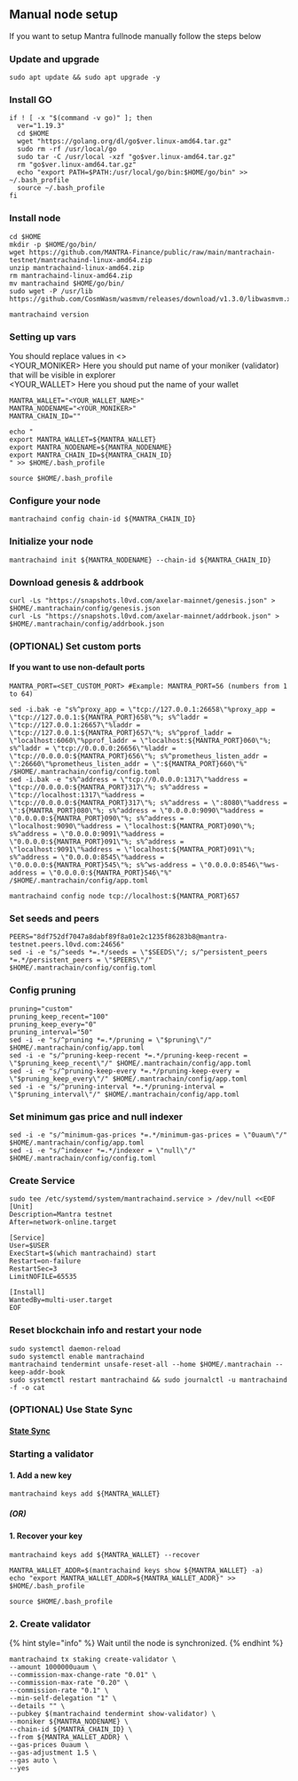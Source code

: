 ## Manual node setup
If you want to setup Mantra fullnode manually follow the steps below

### Update and upgrade
```
sudo apt update && sudo apt upgrade -y
```

### Install GO
```
if ! [ -x "$(command -v go)" ]; then
  ver="1.19.3"
  cd $HOME
  wget "https://golang.org/dl/go$ver.linux-amd64.tar.gz"
  sudo rm -rf /usr/local/go
  sudo tar -C /usr/local -xzf "go$ver.linux-amd64.tar.gz"
  rm "go$ver.linux-amd64.tar.gz"
  echo "export PATH=$PATH:/usr/local/go/bin:$HOME/go/bin" >> ~/.bash_profile
  source ~/.bash_profile
fi
```

### Install node
```
cd $HOME
mkdir -p $HOME/go/bin/
wget https://github.com/MANTRA-Finance/public/raw/main/mantrachain-testnet/mantrachaind-linux-amd64.zip
unzip mantrachaind-linux-amd64.zip
rm mantrachaind-linux-amd64.zip
mv mantrachaind $HOME/go/bin/
sudo wget -P /usr/lib https://github.com/CosmWasm/wasmvm/releases/download/v1.3.0/libwasmvm.x86_64.so

mantrachaind version
```


### Setting up vars
You should replace values in <> <br />
<YOUR_MONIKER> Here you should put name of your moniker (validator) that will be visible in explorer <br />
<YOUR_WALLET> Here you shoud put the name of your wallet

```
MANTRA_WALLET="<YOUR_WALLET_NAME>"
MANTRA_NODENAME="<YOUR_MONIKER>"
MANTRA_CHAIN_ID=""
```

```
echo "
export MANTRA_WALLET=${MANTRA_WALLET}
export MANTRA_NODENAME=${MANTRA_NODENAME}
export MANTRA_CHAIN_ID=${MANTRA_CHAIN_ID}
" >> $HOME/.bash_profile

source $HOME/.bash_profile
```


### Configure your node
```
mantrachaind config chain-id ${MANTRA_CHAIN_ID}
```

### Initialize your node
```
mantrachaind init ${MANTRA_NODENAME} --chain-id ${MANTRA_CHAIN_ID}
```

### Download genesis & addrbook
```
curl -Ls "https://snapshots.l0vd.com/axelar-mainnet/genesis.json" > $HOME/.mantrachain/config/genesis.json
curl -Ls "https://snapshots.l0vd.com/axelar-mainnet/addrbook.json" > $HOME/.mantrachain/config/addrbook.json
```

### (OPTIONAL) Set custom ports

#### If you want to use non-default ports
```
MANTRA_PORT=<SET_CUSTOM_PORT> #Example: MANTRA_PORT=56 (numbers from 1 to 64)
```
```
sed -i.bak -e "s%^proxy_app = \"tcp://127.0.0.1:26658\"%proxy_app = \"tcp://127.0.0.1:${MANTRA_PORT}658\"%; s%^laddr = \"tcp://127.0.0.1:26657\"%laddr = \"tcp://127.0.0.1:${MANTRA_PORT}657\"%; s%^pprof_laddr = \"localhost:6060\"%pprof_laddr = \"localhost:${MANTRA_PORT}060\"%; s%^laddr = \"tcp://0.0.0.0:26656\"%laddr = \"tcp://0.0.0.0:${MANTRA_PORT}656\"%; s%^prometheus_listen_addr = \":26660\"%prometheus_listen_addr = \":${MANTRA_PORT}660\"%" /$HOME/.mantrachain/config/config.toml
sed -i.bak -e "s%^address = \"tcp://0.0.0.0:1317\"%address = \"tcp://0.0.0.0:${MANTRA_PORT}317\"%; s%^address = \"tcp://localhost:1317\"%address = \"tcp://0.0.0.0:${MANTRA_PORT}317\"%; s%^address = \":8080\"%address = \":${MANTRA_PORT}080\"%; s%^address = \"0.0.0.0:9090\"%address = \"0.0.0.0:${MANTRA_PORT}090\"%; s%^address = \"localhost:9090\"%address = \"localhost:${MANTRA_PORT}090\"%; s%^address = \"0.0.0.0:9091\"%address = \"0.0.0.0:${MANTRA_PORT}091\"%; s%^address = \"localhost:9091\"%address = \"localhost:${MANTRA_PORT}091\"%; s%^address = \"0.0.0.0:8545\"%address = \"0.0.0.0:${MANTRA_PORT}545\"%; s%^ws-address = \"0.0.0.0:8546\"%ws-address = \"0.0.0.0:${MANTRA_PORT}546\"%" /$HOME/.mantrachain/config/app.toml
```
```
mantrachaind config node tcp://localhost:${MANTRA_PORT}657
```

### Set seeds and peers
```
PEERS="8df752df7047a8dabf89f8a01e2c1235f86283b8@mantra-testnet.peers.l0vd.com:24656"
sed -i -e "s/^seeds *=.*/seeds = \"$SEEDS\"/; s/^persistent_peers *=.*/persistent_peers = \"$PEERS\"/" $HOME/.mantrachain/config/config.toml
```

### Config pruning
```
pruning="custom"
pruning_keep_recent="100"
pruning_keep_every="0"
pruning_interval="50"
sed -i -e "s/^pruning *=.*/pruning = \"$pruning\"/" $HOME/.mantrachain/config/app.toml
sed -i -e "s/^pruning-keep-recent *=.*/pruning-keep-recent = \"$pruning_keep_recent\"/" $HOME/.mantrachain/config/app.toml
sed -i -e "s/^pruning-keep-every *=.*/pruning-keep-every = \"$pruning_keep_every\"/" $HOME/.mantrachain/config/app.toml
sed -i -e "s/^pruning-interval *=.*/pruning-interval = \"$pruning_interval\"/" $HOME/.mantrachain/config/app.toml
```

### Set minimum gas price and null indexer
```
sed -i -e "s/^minimum-gas-prices *=.*/minimum-gas-prices = \"0uaum\"/" $HOME/.mantrachain/config/app.toml
sed -i -e "s/^indexer *=.*/indexer = \"null\"/" $HOME/.mantrachain/config/config.toml
```

### Create Service
```
sudo tee /etc/systemd/system/mantrachaind.service > /dev/null <<EOF
[Unit]
Description=Mantra testnet
After=network-online.target

[Service]
User=$USER
ExecStart=$(which mantrachaind) start
Restart=on-failure
RestartSec=3
LimitNOFILE=65535

[Install]
WantedBy=multi-user.target
EOF
```

### Reset blockchain info and restart your node
```
sudo systemctl daemon-reload
sudo systemctl enable mantrachaind
mantrachaind tendermint unsafe-reset-all --home $HOME/.mantrachain --keep-addr-book
sudo systemctl restart mantrachaind && sudo journalctl -u mantrachaind -f -o cat
```

### (OPTIONAL) Use State Sync

#### [State Sync]()


### Starting a validator

#### 1. Add a new key
```
mantrachaind keys add ${MANTRA_WALLET}
```
##### (OR)

#### 1. Recover your key
```
mantrachaind keys add ${MANTRA_WALLET} --recover
```

```
MANTRA_WALLET_ADDR=$(mantrachaind keys show ${MANTRA_WALLET} -a)
echo "export MANTRA_WALLET_ADDR=${MANTRA_WALLET_ADDR}" >> $HOME/.bash_profile

source $HOME/.bash_profile
```


### 2. Create validator

{% hint style="info" %}
Wait until the node is synchronized.
{% endhint %}

```
mantrachaind tx staking create-validator \
--amount 1000000uaum \
--commission-max-change-rate "0.01" \
--commission-max-rate "0.20" \
--commission-rate "0.1" \
--min-self-delegation "1" \
--details "" \
--pubkey $(mantrachaind tendermint show-validator) \
--moniker ${MANTRA_NODENAME} \
--chain-id ${MANTRA_CHAIN_ID} \
--from ${MANTRA_WALLET_ADDR} \
--gas-prices 0uaum \
--gas-adjustment 1.5 \
--gas auto \
--yes
```

